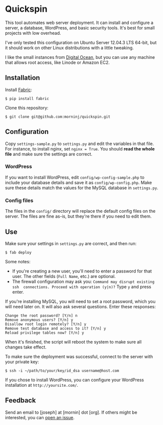 Quickspin
=========

This tool automates web server deployment. It can install and configure a 
server, a database, WordPress, and basic security tools. It's best for small 
projects with low overhead.

I've only tested this configuration on Ubuntu Server 12.04.3 LTS 64-bit, but 
it should work on other Linux distributions with a little tweaking.

I like the small instances from [Digital 
Ocean](https://www.digitalocean.com/), but you can use any machine that allows 
root access, like Linode or Amazon EC2.

Installation
------------

Install [Fabric](http://docs.fabfile.org/en/1.8/):

    $ pip install fabric

Clone this repository:

    $ git clone git@github.com:morninj/quickspin.git

Configuration
-------------

Copy `settings-sample.py` to `settings.py` and edit the variables in that 
file. For instance, to install nginx, set `nginx = True`. You should **read 
the whole file** and make sure the settings are correct.

### WordPress

If you want to install WordPress, edit `config/wp-config-sample.php` to 
include your database details and save it as `config/wp-config.php`. Make sure 
these details match the values for the MySQL database in `settings.py`.

### Config files

The files in the `config/` directory will replace the default config files on 
the server. The files are fine as-is, but they're there if you need to edit 
them.

Use
---

Make sure your settings in `settings.py` are correct, and then run:

    $ fab deploy

Some notes:

* If you're creating a new user, you'll need to enter a password for that 
  user. The other fields (`Full Name`, etc.) are optional.
* The firewall configuration may ask you: `Command may disrupt existing ssh 
  connections. Proceed with operation (y|n)?` Type `y` and press enter.

If you're installing MySQL, you will need to set a root password, which you 
will need later on. It will also ask several questions. Enter these responses:

    Change the root password? [Y/n] n
    Remove anonymous users? [Y/n] y
    Disallow root login remotely? [Y/n] y
    Remove test database and access to it? [Y/n] y
    Reload privilege tables now? [Y/n] y

When it's finished, the script will reboot the system to make sure all changes 
take effect.

To make sure the deployment was successful, connect to the server with your 
private key:

    $ ssh -i ~/path/to/your/key/id_dsa username@host.com

If you chose to install WordPress, you can configure your WordPress 
installation at `http://yoursite.com/`.

Feedback
--------

Send an email to [joseph] at [mornin] dot [org]. If others might be 
interested, you can [open an issue](https://github.com/morninj/quickspin/issues).
